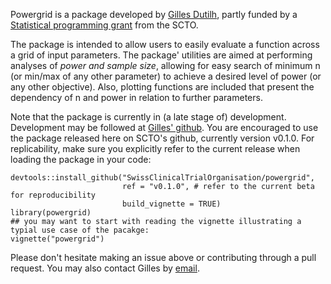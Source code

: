 Powergrid is a package developed by [Gilles Dutilh](https://www.gillesdutilh.com), partly funded by a [Statistical programming grant](https://www.sctoplatforms.ch/en/scto-platforms/statistics-methodology-5.html) from the SCTO. 

The package is intended to allow users to easily evaluate a
function across a grid of input parameters. The package' utilities are
aimed at performing analyses of *power and sample size*, allowing for
easy search of minimum n (or min/max of any other parameter) to
achieve a desired level of power (or any other objective). Also,
plotting functions are included that present the dependency of n and
power in relation to further parameters.

Note that the package is currently in (a late stage of)
development. Development may be followed at [Gilles' github](https://www.github.com/gillesdutilh/powergrid). You are encouraged to use the package released here on SCTO's github, currently version v0.1.0.  For replicability, make
sure you explicitly refer to the current release when loading the
package in your code:

```{r, eval = FALSE}
devtools::install_github("SwissClinicalTrialOrganisation/powergrid",
                         ref = "v0.1.0", # refer to the current beta for reproducibility
                         build_vignette = TRUE)
library(powergrid)
## you may want to start with reading the vignette illustrating a typial use case of the pacakge:
vignette("powergrid")

```

Please don't hesitate making an issue above or contributing through a
pull request. You may also contact Gilles by [email](mailto:info@gillesdutilh.com).

